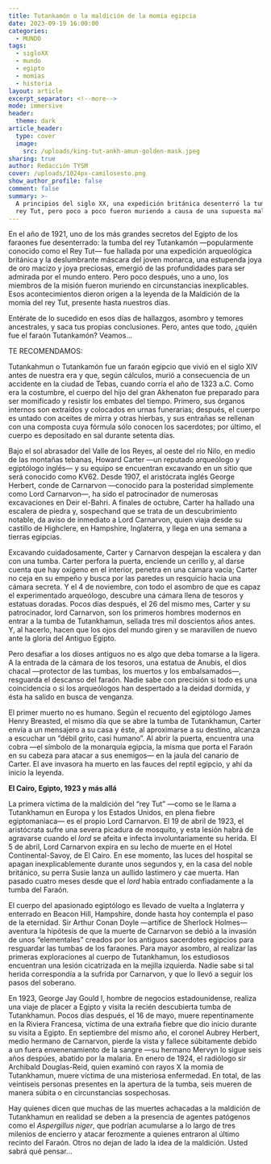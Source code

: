 ```yaml
---
title: Tutankamón o la maldición de la momia egipcia
date: 2023-09-19 16:00:00
categories:
  - MUNDO
tags:
  - sigloXX
  - mundo
  - egipto
  - momias
  - historia
layout: article
excerpt_separator: <!--more-->
mode: immersive
header:
  theme: dark
article_header:
  type: cover
  image:
    src: /uploads/king-tut-ankh-amun-golden-mask.jpeg
sharing: true
author: Redacción TYSM
cover: /uploads/1024px-camilosesto.png
show_author_profile: false
comment: false
summary: >-
  A principios del siglo XX, una expedición británica desenterró la tumba del
  rey Tut, pero poco a poco fueron muriendo a causa de una supuesta maldición…
---
```

En el año de 1921, uno de los más grandes secretos del Egipto de los faraones fue desenterrado: la tumba del rey Tutankamón —popularmente conocido como el Rey Tut— fue hallada por una expedición arqueológica británica y la deslumbrante máscara del joven monarca, una estupenda joya de oro macizo y joya preciosas, emergió de las profundidades para ser admirada por el mundo entero. Pero poco después, uno a uno, los miembros de la misión fueron muriendo en circunstancias inexplicables. Esos acontecimientos dieron origen a la leyenda de la Maldición de la momia del rey Tut, presente hasta nuestros días.

Entérate de lo sucedido en esos días de hallazgos, asombro y temores ancestrales, y saca tus propias conclusiones. Pero, antes que todo, ¿quién fue el faraón Tutankamón? Veamos…

TE RECOMENDAMOS:

Tutankahmun o Tutankamón fue un faraón egipcio que vivió en el siglo XIV antes de nuestra era y que, según cálculos, murió a consecuencia de un accidente en la ciudad de Tebas, cuando corría el año de 1323 a.C. Como era la costumbre, el cuerpo del hijo del gran Akhenaton fue preparado para ser momificado y resistir los embates del tiempo. Primero, sus órganos internos son extraídos y colocados en urnas funerarias; después, el cuerpo es untado con aceites de mirra y otras hierbas, y sus entrañas se rellenan con una composta cuya fórmula sólo conocen los sacerdotes; por último, el cuerpo es depositado en sal durante setenta días.

Bajo el sol abrasador del Valle de los Reyes, al oeste del río Nilo, en medio de las montañas tebanas, Howard Carter —un reputado arqueólogo y egiptólogo inglés— y su equipo se encuentran excavando en un sitio que será conocido como KV62. Desde 1907, el aristócrata inglés George Herbert, conde de Carnarvon —conocido para la posteridad simplemente como Lord Carnarvon—, ha sido el patrocinador de numerosas excavaciones en Deir el-Bahri. A finales de octubre, Carter ha hallado una escalera de piedra y, sospechand que se trata de un descubrimiento notable, da aviso de inmediato a Lord Carnarvon, quien viaja desde su castillo de Highclere, en Hampshire, Inglaterra, y llega en una semana a tierras egipcias.

Excavando cuidadosamente, Carter y Carnarvon despejan la escalera y dan con una tumba. Carter perfora la puerta, enciende un cerillo y, al darse cuenta que hay oxígeno en el interior, penetra en una cámara vacía; Carter no ceja en su empeño y busca por las paredes un resquicio hacia una cámara secreta. Y el 4 de noviembre, con todo el asombro de que es capaz el experimentado arqueólogo, descubre una cámara llena de tesoros y estatuas doradas. Pocos días después, el 26 del mismo mes, Carter y su patrocinador, lord Carnarvon, son los primeros hombres modernos en entrar a la tumba de Tutankhamun, sellada tres mil doscientos años antes. Y, al hacerlo, hacen que los ojos del mundo giren y se maravillen de nuevo ante la gloria del Antiguo Egipto.

Pero desafiar a los dioses antiguos no es algo que deba tomarse a la ligera. A la entrada de la cámara de los tesoros, una estatua de Anubis, el dios chacal —protector de las tumbas, los muertos y los embalsamados—, resguarda el descanso del faraón. Nadie sabe con precisión si todo es una coincidencia o si los arqueólogos han despertado a la deidad dormida, y ésta ha salido en busca de venganza.

El primer muerto no es humano. Según el recuento del egiptólogo James Henry Breasted, el mismo día que se abre la tumba de Tutankhamun, Carter envía a un mensajero a su casa y éste, al aproximarse a su destino, alcanza a escuchar un “débil grito, casi humano”. Al abrir la puerta, encuentra una cobra —el símbolo de la monarquía egipcia, la misma que porta el Faraón en su cabeza para atacar a sus enemigos— en la jaula del canario de Carter. El ave invasora ha muerto en las fauces del reptil egipcio, y ahí da inicio la leyenda.

**El Cairo, Egipto, 1923 y más allá**

La primera víctima de la maldición del “rey Tut” —como se le llama a Tutankhamun en Europa y los Estados Unidos, en plena fiebre egiptomaniaca— es el propio Lord Carnarvon. El 19 de abril de 1923, el aristócrata sufre una severa picadura de mosquito, y esta lesión habrá de agravarse cuando el *lord* se afeita e infecta involuntariamente su herida. El 5 de abril, Lord Carnarvon expira en su lecho de muerte en el Hotel Continental-Savoy, de El Cairo. En ese momento, las luces del hospital se apagan inexplicablemente durante unos segundos y, en la casa del noble británico, su perra Susie lanza un aullido lastimero y cae muerta. Han pasado cuatro meses desde que el *lord* había entrado confiadamente a la tumba del Faraón.

El cuerpo del apasionado egiptólogo es llevado de vuelta a Inglaterra y enterrado en Beacon Hill, Hampshire, donde hasta hoy contempla el paso de la eternidad. Sir Arthur Conan Doyle —artífice de Sherlock Holmes— aventura la hipótesis de que la muerte de Carnarvon se debió a la invasión de unos “elementales” creados por los antiguos sacerdotes egipcios para resguardar las tumbas de los faraones. Para mayor asombro, al realizar las primeras exploraciones al cuerpo de Tutankhamun, los estudiosos encuentran una lesión cicatrizada en la mejilla izquierda. Nadie sabe si tal herida correspondía a la sufrida por Carnarvon, y que lo llevó a seguir los pasos del soberano.

En 1923, George Jay Gould I, hombre de negocios estadounidense, realiza una viaje de placer a Egipto y visita la recién descubierta tumba de Tutankhamun. Pocos días después, el 16 de mayo, muere repentinamente en la Riviera Francesa, víctima de una extraña fiebre que dio inicio durante su visita a Egipto. En septiembre del mismo año, el coronel Aubrey Herbert, medio hermano de Carnarvon, pierde la vista y fallece súbitamente debido a un fuera envenenamiento de la sangre —su hermano Mervyn lo sigue seis años despúes, abatido por la malaria. En enero de 1924, el radiólogo sir Archibald Douglas-Reid, quien examinó con rayos X la momia de Tutankhamun, muere víctima de una misteriosa enfermedad. En total, de las veintiseis personas presentes en la apertura de la tumba, seis mueren de manera súbita o en circunstancias sospechosas.

Hay quienes dicen que muchas de las muertes achacadas a la maldición de Tutankhamun en realidad se deben a la presencia de agentes patógenos como el *Aspergillus niger*, que podrían acumularse a lo largo de tres milenios de encierro y atacar ferozmente a quienes entraron al último recinto del Faraón. Otros no dejan de lado la idea de la maldición. Usted sabrá qué pensar…